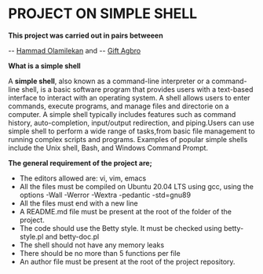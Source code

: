 # PROJECT ON SIMPLE SHELL
**This project was carried out in pairs betweeen**

-- [Hammad Olamilekan](https://github.com/lexycon002) and 
-- [Gift Agbro](https://github.com/Giftagbro)

**What is a simple shell**

A **simple shell**, also known as a command-line interpreter or a command-line shell, is a basic software program that provides users with a text-based interface to interact with an operating system. A shell allows users to enter commands, execute programs, and manage files and directorie on a computer.
A simple shell typically includes features such as command history, auto-completion, input/output redirection, and piping.Users can use simple shell to perform a wide range of tasks,from basic file management to running complex scripts and programs.
Examples of popular simple shells include the Unix shell, Bash, and Windows Command Prompt.

**The general requirement of the project are;**

- The editors allowed are: vi, vim, emacs
- All the files must be compiled on Ubuntu 20.04 LTS using gcc, using the options -Wall -Werror -Wextra -pedantic -std=gnu89
- All the files must end with a new line
- A README.md file must be present at the root of the folder of the project.
- The code should use the Betty style. It must be checked using betty-style.pl and betty-doc.pl
- The shell should not have any memory leaks
- There should be no more than 5 functions per file
- An author file must be present at the root of the project repository.
